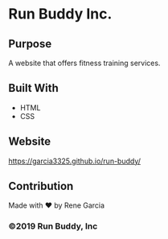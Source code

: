 # Run Buddy Inc.

## Purpose
A website that offers fitness training services.

## Built With
* HTML
* CSS

## Website
https://garcia3325.github.io/run-buddy/

## Contribution
Made with ❤️ by Rene Garcia

### ©️2019 Run Buddy, Inc 
